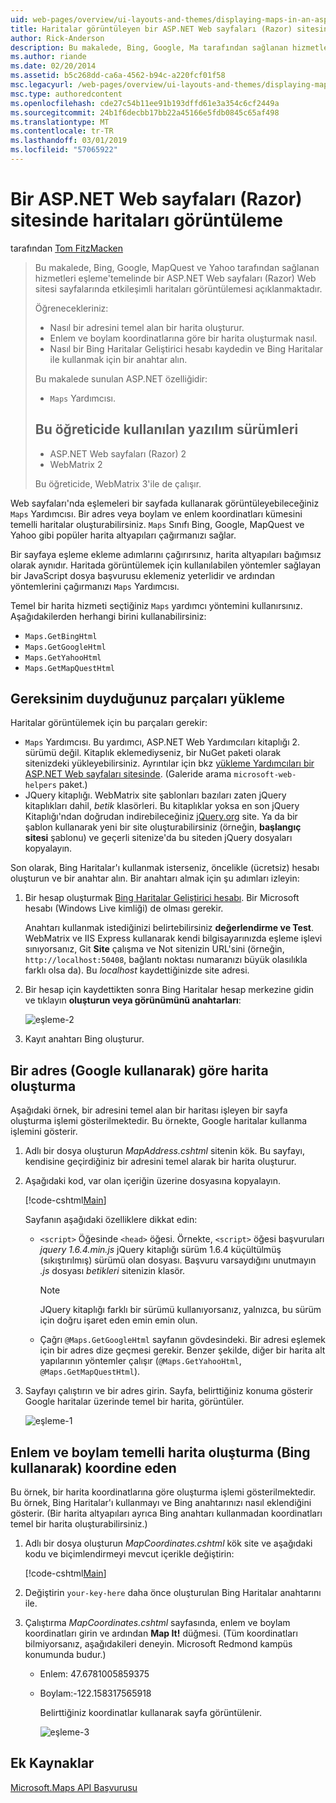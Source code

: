 ```yaml
---
uid: web-pages/overview/ui-layouts-and-themes/displaying-maps-in-an-aspnet-web-pages-site
title: Haritalar görüntüleyen bir ASP.NET Web sayfaları (Razor) sitesinde | Microsoft Docs
author: Rick-Anderson
description: Bu makalede, Bing, Google, Ma tarafından sağlanan hizmetleri eşleme'temelinde bir ASP.NET Web sayfaları (Razor) Web sitesi sayfalarında etkileşimli haritaları görüntülemesi açıklanmaktadır...
ms.author: riande
ms.date: 02/20/2014
ms.assetid: b5c268dd-ca6a-4562-b94c-a220fcf01f58
msc.legacyurl: /web-pages/overview/ui-layouts-and-themes/displaying-maps-in-an-aspnet-web-pages-site
msc.type: authoredcontent
ms.openlocfilehash: cde27c54b11ee91b193dffd61e3a354c6cf2449a
ms.sourcegitcommit: 24b1f6decbb17bb22a45166e5fdb0845c65af498
ms.translationtype: MT
ms.contentlocale: tr-TR
ms.lasthandoff: 03/01/2019
ms.locfileid: "57065922"
---
```

<a name="displaying-maps-in-an-aspnet-web-pages-razor-site"></a>Bir ASP.NET Web sayfaları (Razor) sitesinde haritaları görüntüleme
====================
tarafından [Tom FitzMacken](https://github.com/tfitzmac)

> Bu makalede, Bing, Google, MapQuest ve Yahoo tarafından sağlanan hizmetleri eşleme'temelinde bir ASP.NET Web sayfaları (Razor) Web sitesi sayfalarında etkileşimli haritaları görüntülemesi açıklanmaktadır.
> 
> Öğrenecekleriniz:
> 
> - Nasıl bir adresini temel alan bir harita oluşturur.
> - Enlem ve boylam koordinatlarına göre bir harita oluşturmak nasıl.
> - Nasıl bir Bing Haritalar Geliştirici hesabı kaydedin ve Bing Haritalar ile kullanmak için bir anahtar alın.
> 
> Bu makalede sunulan ASP.NET özelliğidir:
> 
> - `Maps` Yardımcısı.
>   
> 
> ## <a name="software-versions-used-in-the-tutorial"></a>Bu öğreticide kullanılan yazılım sürümleri
> 
> 
> - ASP.NET Web sayfaları (Razor) 2
> - WebMatrix 2
>   
> 
> Bu öğreticide, WebMatrix 3'ile de çalışır.


Web sayfaları'nda eşlemeleri bir sayfada kullanarak görüntüleyebileceğiniz `Maps` Yardımcısı. Bir adres veya boylam ve enlem koordinatları kümesini temelli haritalar oluşturabilirsiniz. `Maps` Sınıfı Bing, Google, MapQuest ve Yahoo gibi popüler harita altyapıları çağırmanızı sağlar.

Bir sayfaya eşleme ekleme adımlarını çağırırsınız, harita altyapıları bağımsız olarak aynıdır. Haritada görüntülemek için kullanılabilen yöntemler sağlayan bir JavaScript dosya başvurusu eklemeniz yeterlidir ve ardından yöntemlerini çağırmanızı `Maps` Yardımcısı.

Temel bir harita hizmeti seçtiğiniz `Maps` yardımcı yöntemini kullanırsınız. Aşağıdakilerden herhangi birini kullanabilirsiniz:

- `Maps.GetBingHtml`
- `Maps.GetGoogleHtml`
- `Maps.GetYahooHtml`
- `Maps.GetMapQuestHtml`

## <a name="installing-the-pieces-you-need"></a>Gereksinim duyduğunuz parçaları yükleme

Haritalar görüntülemek için bu parçaları gerekir:

- `Maps` Yardımcısı. Bu yardımcı, ASP.NET Web Yardımcıları kitaplığı 2. sürümü değil. Kitaplık eklemediyseniz, bir NuGet paketi olarak sitenizdeki yükleyebilirsiniz. Ayrıntılar için bkz [yükleme Yardımcıları bir ASP.NET Web sayfaları sitesinde](https://go.microsoft.com/fwlink/?LinkId=252372). (Galeride arama `microsoft-web-helpers` paket.)
- JQuery kitaplığı. WebMatrix site şablonları bazıları zaten jQuery kitaplıkları dahil, *betik* klasörleri. Bu kitaplıklar yoksa en son jQuery Kitaplığı'ndan doğrudan indirebileceğiniz [jQuery.org](http://jQuery.org) site. Ya da bir şablon kullanarak yeni bir site oluşturabilirsiniz (örneğin, **başlangıç sitesi** şablonu) ve geçerli sitenize'da bu siteden jQuery dosyaları kopyalayın.

Son olarak, Bing Haritalar'ı kullanmak isterseniz, öncelikle (ücretsiz) hesabı oluşturun ve bir anahtar alın. Bir anahtarı almak için şu adımları izleyin:

1. Bir hesap oluşturmak [Bing Haritalar Geliştirici hesabı](https://www.microsoft.com/maps/developers/web.aspx). Bir Microsoft hesabı (Windows Live kimliği) de olması gerekir.

    Anahtarı kullanmak istediğinizi belirtebilirsiniz **değerlendirme ve Test**. WebMatrix ve IIS Express kullanarak kendi bilgisayarınızda eşleme işlevi sınıyorsanız, Git **Site** çalışma ve Not sitenizin URL'sini (örneğin, `http://localhost:50408`, bağlantı noktası numaranızı büyük olasılıkla farklı olsa da). Bu *localhost* kaydettiğinizde site adresi.
2. Bir hesap için kaydettikten sonra Bing Haritalar hesap merkezine gidin ve tıklayın **oluşturun veya görünümünü anahtarları**:

    ![eşleme-2](displaying-maps-in-an-aspnet-web-pages-site/_static/image1.png)
3. Kayıt anahtarı Bing oluşturur.

## <a name="creating-a-map-based-on-an-address-using-google"></a>Bir adres (Google kullanarak) göre harita oluşturma

Aşağıdaki örnek, bir adresini temel alan bir haritası işleyen bir sayfa oluşturma işlemi gösterilmektedir. Bu örnekte, Google haritalar kullanma işlemini gösterir.

1. Adlı bir dosya oluşturun *MapAddress.cshtml* sitenin kök. Bu sayfayı, kendisine geçirdiğiniz bir adresini temel alarak bir harita oluşturur.
2. Aşağıdaki kod, var olan içeriğin üzerine dosyasına kopyalayın.

    [!code-cshtml[Main](displaying-maps-in-an-aspnet-web-pages-site/samples/sample1.cshtml)]

    Sayfanın aşağıdaki özelliklere dikkat edin:

    - `<script>` Öğesinde `<head>` öğesi. Örnekte, `<script>` öğesi başvuruları *jquery 1.6.4.min.js* jQuery kitaplığı sürüm 1.6.4 küçültülmüş (sıkıştırılmış) sürümü olan dosyası. Başvuru varsaydığını unutmayın *.js* dosyası *betikleri* sitenizin klasör. 

        > [!NOTE]
        > JQuery kitaplığı farklı bir sürümü kullanıyorsanız, yalnızca, bu sürüm için doğru işaret eden emin emin olun.
    - Çağrı `@Maps.GetGoogleHtml` sayfanın gövdesindeki. Bir adresi eşlemek için bir adres dize geçmesi gerekir. Benzer şekilde, diğer bir harita alt yapılarının yöntemler çalışır (`@Maps.GetYahooHtml`, `@Maps.GetMapQuestHtml`).
3. Sayfayı çalıştırın ve bir adres girin. Sayfa, belirttiğiniz konuma gösterir Google haritalar üzerinde temel bir harita, görüntüler.

     ![eşleme-1](displaying-maps-in-an-aspnet-web-pages-site/_static/image2.png)

## <a name="creating-a-map-based-on-latitude-and-longitude-coordinates-using-bing"></a>Enlem ve boylam temelli harita oluşturma (Bing kullanarak) koordine eden

Bu örnek, bir harita koordinatlarına göre oluşturma işlemi gösterilmektedir. Bu örnek, Bing Haritalar'ı kullanmayı ve Bing anahtarınızı nasıl eklendiğini gösterir. (Bir harita altyapıları ayrıca Bing anahtarı kullanmadan koordinatları temel bir harita oluşturabilirsiniz.)

1. Adlı bir dosya oluşturun *MapCoordinates.cshtml* kök site ve aşağıdaki kodu ve biçimlendirmeyi mevcut içerikle değiştirin:

    [!code-cshtml[Main](displaying-maps-in-an-aspnet-web-pages-site/samples/sample2.cshtml)]
2. Değiştirin `your-key-here` daha önce oluşturulan Bing Haritalar anahtarını ile.
3. Çalıştırma *MapCoordinates.cshtml* sayfasında, enlem ve boylam koordinatları girin ve ardından **Map It!** düğmesi. (Tüm koordinatları bilmiyorsanız, aşağıdakileri deneyin. Microsoft Redmond kampüs konumunda budur.)

   - Enlem: 47.6781005859375
   - Boylam:-122.158317565918

     Belirttiğiniz koordinatlar kullanarak sayfa görüntülenir.

     ![eşleme-3](displaying-maps-in-an-aspnet-web-pages-site/_static/image3.png)

<a id="Additional_Resources"></a>
## <a name="additional-resources"></a>Ek Kaynaklar


[Microsoft.Maps API Başvurusu](https://msdn.microsoft.com/library/gg427611.aspx)

